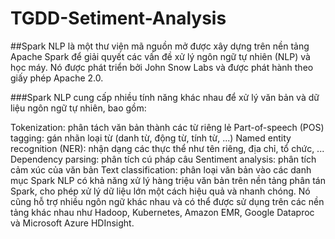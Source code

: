 # TGDD-Setiment-Analysis
##Spark NLP là một thư viện mã nguồn mở được xây dựng trên nền tảng Apache Spark để giải quyết các vấn đề xử lý ngôn ngữ tự nhiên (NLP) và học máy. Nó được phát triển bởi John Snow Labs và được phát hành theo giấy phép Apache 2.0.

###Spark NLP cung cấp nhiều tính năng khác nhau để xử lý văn bản và dữ liệu ngôn ngữ tự nhiên, bao gồm:

Tokenization: phân tách văn bản thành các từ riêng lẻ
Part-of-speech (POS) tagging: gán nhãn loại từ (danh từ, động từ, tính từ, ...)
Named entity recognition (NER): nhận dạng các thực thể như tên riêng, địa chỉ, tổ chức, ...
Dependency parsing: phân tích cú pháp câu
Sentiment analysis: phân tích cảm xúc của văn bản
Text classification: phân loại văn bản vào các danh mục
Spark NLP có khả năng xử lý hàng triệu văn bản trên nền tảng phân tán Spark, cho phép xử lý dữ liệu lớn một cách hiệu quả và nhanh chóng. Nó cũng hỗ trợ nhiều ngôn ngữ khác nhau và có thể được sử dụng trên các nền tảng khác nhau như Hadoop, Kubernetes, Amazon EMR, Google Dataproc và Microsoft Azure HDInsight.

